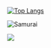 [![Top Langs](https://github-readme-stats.vercel.app/api/top-langs/?username=thEchroniCamateuR)](https://github.com/thEchroniCamateuR/github-readme-stats)


![Samurai](https://tenor.com/view/cut-with-katana-katana-hit-attack-jin-benevolence-gif-26908871) 

<img src="https://media3.giphy.com/media/aUovxH8Vf9qDu/giphy.gif](https://tenor.com/view/cut-with-katana-katana-hit-attack-jin-benevolence-gif-26908871"/>
